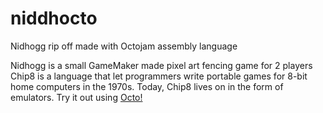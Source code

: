 # niddhocto
Nidhogg rip off made with Octojam assembly language

Nidhogg is a small GameMaker made pixel art fencing game for 2 players
Chip8 is a language that let programmers write portable games for 8-bit home computers in the 1970s.
Today, Chip8 lives on in the form of emulators. Try it out using [Octo!](http://octojam.com/)
